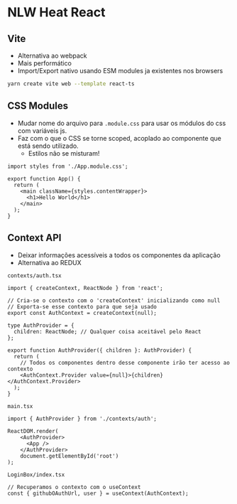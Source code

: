 # NLW Heat React

## Vite

- Alternativa ao webpack
- Mais performático
- Import/Export nativo usando ESM modules ja existentes nos browsers

```sh
yarn create vite web --template react-ts
```

## CSS Modules

- Mudar nome do arquivo para `.module.css` para usar os módulos do css com variáveis js.
- Faz com o que o CSS se torne scoped, acoplado ao componente que está sendo utilizado.
  - Estilos não se misturam!

```tsx
import styles from './App.module.css';

export function App() {
  return (
    <main className={styles.contentWrapper}>
      <h1>Hello World</h1>
    </main>
  );
}
```

## Context API

- Deixar informações acessíveis a todos os componentes da aplicação
- Alternativa ao REDUX

`contexts/auth.tsx`

```tsx
import { createContext, ReactNode } from 'react';

// Cria-se o contexto com o 'createContext' inicializando como null
// Exporta-se esse contexto para que seja usado
export const AuthContext = createContext(null);

type AuthProvider = {
  children: ReactNode; // Qualquer coisa aceitável pelo React
};

export function AuthProvider({ children }: AuthProvider) {
  return (
    // Todos os componentes dentro desse componente irão ter acesso ao contexto
    <AuthContext.Provider value={null}>{children}</AuthContext.Provider>
  );
}
```

`main.tsx`

```tsx
import { AuthProvider } from './contexts/auth';

ReactDOM.render(
    <AuthProvider>
      <App />
    </AuthProvider>
    document.getElementById('root')
);
```

`LoginBox/index.tsx`

```tsx
// Recuperamos o contexto com o useContext
const { githubOAuthUrl, user } = useContext(AuthContext);
```
